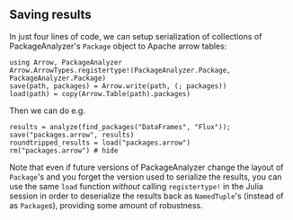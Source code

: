 ## Saving results

In just four lines of code, we can setup serialization of collections of PackageAnalyzer's `Package` object to Apache arrow tables:

```@repl 1
using Arrow, PackageAnalyzer
Arrow.ArrowTypes.registertype!(PackageAnalyzer.Package, PackageAnalyzer.Package)
save(path, packages) = Arrow.write(path, (; packages))
load(path) = copy(Arrow.Table(path).packages)
```

Then we can do e.g.

```@repl 1
results = analyze(find_packages("DataFrames", "Flux"));
save("packages.arrow", results)
roundtripped_results = load("packages.arrow")
rm("packages.arrow") # hide
```

Note that even if future versions of PackageAnalyzer change the layout of `Package`'s and you forget the version used to serialize the results, you can use the same `load` function *without* calling `registertype!` in the Julia session in order to deserialize the results back as `NamedTuple`'s (instead of as `Package`s), providing some amount of robustness.
